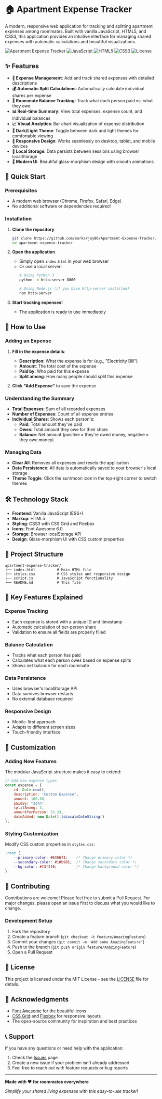 # 🏠 Apartment Expense Tracker

A modern, responsive web application for tracking and splitting apartment expenses among roommates. Built with vanilla JavaScript, HTML5, and CSS3, this application provides an intuitive interface for managing shared expenses with automatic calculations and beautiful visualizations.

![Apartment Expense Tracker](https://img.shields.io/badge/Status-Complete-brightgreen)
![JavaScript](https://img.shields.io/badge/JavaScript-ES6+-yellow)
![HTML5](https://img.shields.io/badge/HTML5-Valid-orange)
![CSS3](https://img.shields.io/badge/CSS3-Modern-blue)
![License](https://img.shields.io/badge/License-MIT-green)

## ✨ Features

- **📝 Expense Management**: Add and track shared expenses with detailed descriptions
- **💰 Automatic Split Calculations**: Automatically calculate individual shares per expense
- **👥 Roommate Balance Tracking**: Track what each person paid vs. what they owe
- **📊 Real-time Summary**: View total expenses, expense count, and individual balances
- **📈 Visual Analytics**: Bar chart visualization of expense distribution
- **🌙 Dark/Light Theme**: Toggle between dark and light themes for comfortable viewing
- **📱 Responsive Design**: Works seamlessly on desktop, tablet, and mobile devices
- **💾 Local Storage**: Data persists between sessions using browser localStorage
- **🎨 Modern UI**: Beautiful glass-morphism design with smooth animations

## 🚀 Quick Start

### Prerequisites
- A modern web browser (Chrome, Firefox, Safari, Edge)
- No additional software or dependencies required!

### Installation

1. **Clone the repository**
   ```bash
   git clone https://github.com/sarkarjoy86/Apartment-Expense-Tracker.git
   cd apartment-expense-tracker
   ```

2. **Open the application**
   - Simply open `index.html` in your web browser
   - Or use a local server:
     ```bash
     # Using Python 3
     python -m http.server 8000
     
     # Using Node.js (if you have http-server installed)
     npx http-server
     ```

3. **Start tracking expenses!**
   - The application is ready to use immediately

## 📖 How to Use

### Adding an Expense

1. **Fill in the expense details**:
   - **Description**: What the expense is for (e.g., "Electricity Bill")
   - **Amount**: The total cost of the expense
   - **Paid by**: Who paid for this expense
   - **Split among**: How many people should split this expense

2. **Click "Add Expense"** to save the expense

### Understanding the Summary

- **Total Expenses**: Sum of all recorded expenses
- **Number of Expenses**: Count of all expense entries
- **Individual Shares**: Shows each person's:
  - **Paid**: Total amount they've paid
  - **Owes**: Total amount they owe for their share
  - **Balance**: Net amount (positive = they're owed money, negative = they owe money)

### Managing Data

- **Clear All**: Removes all expenses and resets the application
- **Data Persistence**: All data is automatically saved to your browser's local storage
- **Theme Toggle**: Click the sun/moon icon in the top-right corner to switch themes

## 🛠️ Technology Stack

- **Frontend**: Vanilla JavaScript (ES6+)
- **Markup**: HTML5
- **Styling**: CSS3 with CSS Grid and Flexbox
- **Icons**: Font Awesome 6.0
- **Storage**: Browser localStorage API
- **Design**: Glass-morphism UI with CSS custom properties

## 📁 Project Structure

```
apartment-expense-tracker/
├── index.html          # Main HTML file
├── styles.css          # CSS styles and responsive design
├── script.js           # JavaScript functionality
└── README.md           # This file
```

## 🎯 Key Features Explained

### Expense Tracking
- Each expense is stored with a unique ID and timestamp
- Automatic calculation of per-person share
- Validation to ensure all fields are properly filled

### Balance Calculation
- Tracks what each person has paid
- Calculates what each person owes based on expense splits
- Shows net balance for each roommate

### Data Persistence
- Uses browser's localStorage API
- Data survives browser restarts
- No external database required

### Responsive Design
- Mobile-first approach
- Adapts to different screen sizes
- Touch-friendly interface

## 🔧 Customization

### Adding New Features
The modular JavaScript structure makes it easy to extend:

```javascript
// Add new expense types
const expense = {
    id: Date.now(),
    description: "Custom Expense",
    amount: 100.00,
    paidBy: "John",
    splitAmong: 3,
    amountPerPerson: 33.33,
    dateAdded: new Date().toLocaleDateString()
};
```

### Styling Customization
Modify CSS custom properties in `styles.css`:

```css
:root {
    --primary-color: #6366f1;    /* Change primary color */
    --secondary-color: #10b981;  /* Change secondary color */
    --bg-color: #f3f4f6;         /* Change background color */
}
```

## 🤝 Contributing

Contributions are welcome! Please feel free to submit a Pull Request. For major changes, please open an issue first to discuss what you would like to change.

### Development Setup
1. Fork the repository
2. Create a feature branch (`git checkout -b feature/AmazingFeature`)
3. Commit your changes (`git commit -m 'Add some AmazingFeature'`)
4. Push to the branch (`git push origin feature/AmazingFeature`)
5. Open a Pull Request

## 📝 License

This project is licensed under the MIT License - see the [LICENSE](LICENSE) file for details.

## 🙏 Acknowledgments

- [Font Awesome](https://fontawesome.com/) for the beautiful icons
- [CSS Grid](https://developer.mozilla.org/en-US/docs/Web/CSS/CSS_Grid_Layout) and [Flexbox](https://developer.mozilla.org/en-US/docs/Web/CSS/CSS_Flexible_Box_Layout) for responsive layouts
- The open-source community for inspiration and best practices

## 📞 Support

If you have any questions or need help with the application:

1. Check the [Issues](https://github.com/yourusername/apartment-expense-tracker/issues) page
2. Create a new issue if your problem isn't already addressed
3. Feel free to reach out with feature requests or bug reports

---

**Made with ❤️ for roommates everywhere**

*Simplify your shared living expenses with this easy-to-use tracker!*
